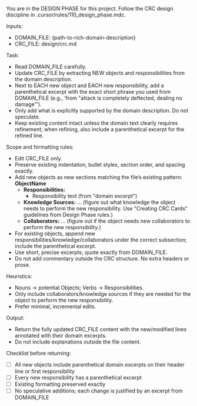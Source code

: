 You are in the DESIGN PHASE for this project. Follow the CRC design discipline in .cursor/rules/110_design_phase.mdc.

Inputs:
- DOMAIN_FILE: {path-to-rich-domain-description}
- CRC_FILE: design/crc.md

Task:
- Read DOMAIN_FILE carefully.
- Update CRC_FILE by extracting NEW objects and responsibilities from the domain description.
- Next to EACH new object and EACH new responsibility, add a parenthetical excerpt with the exact short phrase you used from DOMAIN_FILE (e.g., ‘from "attack is completely deflected, dealing no damage"’).
- Only add what is explicitly supported by the domain description. Do not speculate.
- Keep existing content intact unless the domain text clearly requires refinement; when refining, also include a parenthetical excerpt for the refined line.

Scope and formatting rules:
- Edit CRC_FILE only.
- Preserve existing indentation, bullet styles, section order, and spacing exactly.
- Add new objects as new sections matching the file’s existing pattern:
  **ObjectName**
  - **Responsibilities:**
    - Responsibility text (from "domain excerpt")
  - **Knowledge Sources:** … (figure out what knowledge the object needs to perform the new responsibility. Use "Creating CRC Cards" guidelines from Design Phase rules.)
  - **Collaborators:** … (figure out if the object needs new collaborators to perform the new responsibility.)
- For existing objects, append new responsibilities/knowledge/collaborators under the correct subsection; include the parenthetical excerpt.
- Use short, precise excerpts; quote exactly from DOMAIN_FILE.
- Do not add commentary outside the CRC structure. No extra headers or prose.

Heuristics:
- Nouns → potential Objects; Verbs → Responsibilities.
- Only include collaborators/knowledge sources if they are needed for the object to perform the new responsibility.
- Prefer minimal, incremental edits.

Output:
- Return the fully updated CRC_FILE content with the new/modified lines annotated with their domain excerpts.
- Do not include explanations outside the file content.

Checklist before returning:
- [ ] All new objects include parenthetical domain excerpts on their header line or first responsibility
- [ ] Every new responsibility has a parenthetical excerpt
- [ ] Existing formatting preserved exactly
- [ ] No speculative additions; each change is justified by an excerpt from DOMAIN_FILE